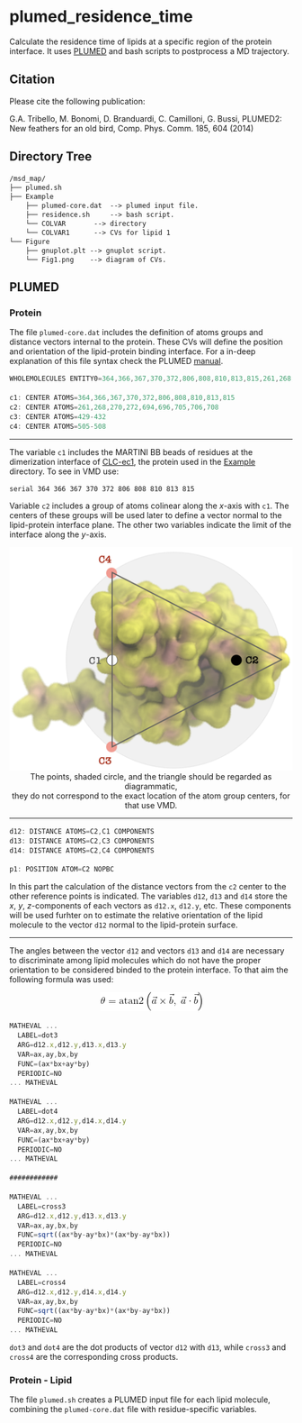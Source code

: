 # plumed_residence_time

Calculate the residence time of lipids at a specific region of the protein interface. It uses [PLUMED](https://plumed.github.io) and bash scripts to postprocess a MD trajectory.

## Citation

Please cite the following publication:

G.A. Tribello, M. Bonomi, D. Branduardi, C. Camilloni, G. Bussi, PLUMED2: New feathers for an old bird, Comp. Phys. Comm. 185, 604 (2014)

## Directory Tree

```
/msd_map/
├── plumed.sh
├── Example
    ├── plumed-core.dat  --> plumed input file.
    ├── residence.sh     --> bash script.
    └── COLVAR 		 --> directory
	└── COLVAR1      --> CVs for lipid 1
└── Figure
    ├── gnuplot.plt --> gnuplot script.
    └── Fig1.png    --> diagram of CVs.
```

## PLUMED

### Protein

The file `plumed-core.dat` includes the definition of atoms groups and distance vectors internal to the protein. These CVs will define the position and orientation of the lipid-protein binding interface.
For a in-deep explanation of this file syntax check the PLUMED [manual](https://plumed.github.io/doc-v2.4/user-doc/html/index.html).

```javascript
WHOLEMOLECULES ENTITY0=364,366,367,370,372,806,808,810,813,815,261,268,270,272,694,696,705,706,708,429-432,505-508

c1: CENTER ATOMS=364,366,367,370,372,806,808,810,813,815
c2: CENTER ATOMS=261,268,270,272,694,696,705,706,708
c3: CENTER ATOMS=429-432
c4: CENTER ATOMS=505-508
```
---

The variable `c1` includes the MARTINI BB beads of residues at the dimerization interface of [CLC-ec1](https://www.rcsb.org/structure/1OTS), the protein used in the [Example](./Example) directory. To see in VMD use:

	serial 364 366 367 370 372 806 808 810 813 815

Variable `c2` includes a group of atoms colinear along the *x*-axis with `c1`. The centers of these groups will be used later to define a vector normal to the lipid-protein interface plane. The other two variables indicate the limit of the interface along the *y*-axis. 

<p align="center">
	<img src='./Figure/Fig1.png' /><br />
	The points, shaded circle, and the triangle should be regarded as diagrammatic,<br /> 
	they do not correspond to the exact location of the atom group centers, for that use VMD.<br /> 
</p>
	
---

```javascript
d12: DISTANCE ATOMS=C2,C1 COMPONENTS
d13: DISTANCE ATOMS=C2,C3 COMPONENTS
d14: DISTANCE ATOMS=C2,C4 COMPONENTS

p1: POSITION ATOM=C2 NOPBC
```
In this part the calculation of the distance vectors from the `c2` center to the other reference points is indicated. The variables ```d12```, ```d13``` and ```d14``` store the *x*, *y*, *z*-components of each vectors as `d12.x`, `d12.y`, etc. These components will be used furhter on to estimate the relative orientation of the lipid molecule to the vector `d12` normal to the lipid-protein surface.

---

The angles between the vector `d12` and vectors `d13` and `d14` are necessary to discriminate among lipid molecules which do not have the proper orientation to be considered binded to the protein interface. To that aim the following formula was used:


<p align="center"><img src='./Figure/CodeEqn.gif' /></p>



```javascript
MATHEVAL ...
  LABEL=dot3
  ARG=d12.x,d12.y,d13.x,d13.y
  VAR=ax,ay,bx,by
  FUNC=(ax*bx+ay*by)
  PERIODIC=NO
... MATHEVAL

MATHEVAL ...
  LABEL=dot4
  ARG=d12.x,d12.y,d14.x,d14.y
  VAR=ax,ay,bx,by
  FUNC=(ax*bx+ay*by)
  PERIODIC=NO
... MATHEVAL

############

MATHEVAL ...
  LABEL=cross3
  ARG=d12.x,d12.y,d13.x,d13.y
  VAR=ax,ay,bx,by
  FUNC=sqrt((ax*by-ay*bx)*(ax*by-ay*bx))
  PERIODIC=NO
... MATHEVAL

MATHEVAL ...
  LABEL=cross4
  ARG=d12.x,d12.y,d14.x,d14.y
  VAR=ax,ay,bx,by
  FUNC=sqrt((ax*by-ay*bx)*(ax*by-ay*bx))
  PERIODIC=NO
... MATHEVAL
```

`dot3` and `dot4` are the dot products of vector `d12` with `d13`, while `cross3` and `cross4` are the corresponding cross products.

### Protein - Lipid

The file `plumed.sh` creates a PLUMED input file for each lipid molecule, combining the `plumed-core.dat` file with residue-specific variables.


